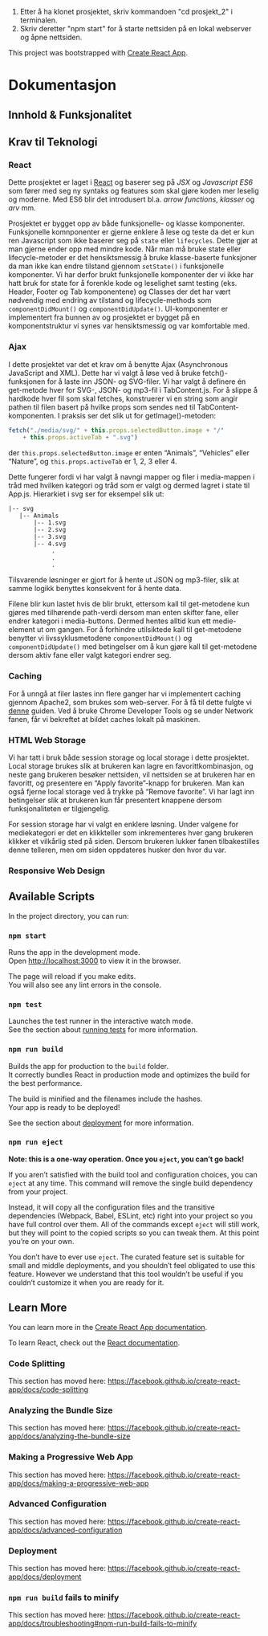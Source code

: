 1. Etter å ha klonet prosjektet, skriv kommandoen "cd prosjekt_2" i terminalen. 
2. Skriv deretter "npm start" for å starte nettsiden på en lokal webserver og åpne nettsiden.

This project was bootstrapped with [Create React App](https://github.com/facebook/create-react-app).

# Dokumentasjon

## Innhold & Funksjonalitet


## Krav til Teknologi

### React

Dette prosjektet er laget i [React](https://reactjs.org/) og baserer seg på _JSX_ og _Javascript ES6_ som fører med seg ny syntaks og features som skal gjøre koden mer leselig og moderne. Med ES6 blir det introdusert bl.a. _arrow functions_, _klasser_ og _arv_ mm. 

Prosjektet er bygget opp av både funksjonelle- og klasse komponenter. Funksjonelle komnponenter er gjerne enklere å lese og teste da det er kun ren Javascript som ikke baserer seg på `state` eller `lifecycles`. Dette gjør at man gjerne ender opp med mindre kode. 
Når man må bruke state eller lifecycle-metoder er det hensiktsmessig å bruke klasse-baserte funksjoner da man ikke kan endre tilstand gjennom `setState()` i funksjonelle komponenter. Vi har derfor brukt funksjonelle komponenter der vi ikke har hatt bruk for state for å forenkle kode og leselighet samt testing (eks. Header, Footer og Tab komponentene) og Classes der det har vært nødvendig med endring av tilstand og lifecycle-methods som `componentDidMount()` og `componentDidUpdate()`. 
UI-komponenter er implementert fra bunnen av og prosjektet er bygget på en komponentstruktur vi synes var hensiktsmessig og var komfortable med. 

### Ajax

I dette prosjektet var det et krav om å benytte Ajax (Asynchronous JavaScript and XML). Dette har vi valgt å løse ved å bruke fetch()-funksjonen for å laste inn JSON- og SVG-filer. 
Vi har valgt å definere én get-metode hver for SVG-, JSON- og mp3-fil i TabContent.js. For å slippe å hardkode hver fil som skal fetches, konstruerer vi en string som angir pathen til filen basert på hvilke props som sendes ned til TabContent-komponenten. 
I praksis ser det slik ut for getImage()-metoden:

```javascript	 
fetch("./media/svg/" + this.props.selectedButton.image + "/"
 	+ this.props.activeTab + ".svg")
 ```

der `this.props.selectedButton.image` er enten “Animals”, “Vehicles” eller “Nature”, og `this.props.activeTab` er 1, 2, 3 eller 4.

Dette fungerer fordi vi har valgt å navngi mapper og filer i media-mappen i tråd med hvilken kategori og tråd som er valgt og dermed lagret i state til App.js.
Hierarkiet i svg ser for eksempel slik ut:

```
|-- svg
   |-- Animals
       |-- 1.svg
	   |-- 2.svg
	   |-- 3.svg
	   |-- 4.svg
	        .
	        .
	        .
```

Tilsvarende løsninger er gjort for å hente ut JSON og mp3-filer, slik at samme logikk benyttes konsekvent for å hente data. 

Filene blir kun lastet hvis de blir brukt, ettersom kall til get-metodene kun gjøres med tilhørende path-verdi dersom man enten skifter fane, eller endrer kategori i media-buttons. 
Dermed hentes alltid kun ett medie-element ut om gangen. For å forhindre utilsiktede kall til get-metodene benytter vi livssyklusmetodene `componentDidMount()` og `componentDidUpdate()` med betingelser om å kun gjøre kall til get-metodene dersom aktiv fane eller valgt kategori endrer seg. 


### Caching
For å unngå at filer lastes inn flere ganger har vi implementert caching gjennom Apache2, som brukes som web-server. 
For å få til dette fulgte vi [denne](https://www.digitalocean.com/community/tutorials/how-to-configure-apache-content-caching-on-ubuntu-14-04) guiden. Ved å bruke Chrome Developer Tools og se under Network fanen, får vi bekreftet at bildet caches lokalt på maskinen. 

### HTML Web Storage
Vi har tatt i bruk både session storage og local storage i dette prosjektet. Local storage brukes slik at brukeren kan lagre en favorittkombinasjon, og neste gang brukeren besøker nettsiden, vil nettsiden se at brukeren har en favoritt, og presentere en “Apply favorite”-knapp for brukeren.
Man kan også fjerne local storage ved å trykke på “Remove favorite”. Vi har lagt inn betingelser slik at brukeren kun får presentert knappene dersom funksjonaliteten er tilgjengelig. 

For session storage har vi valgt en enklere løsning. Under valgene for mediekategori er det en klikkteller som inkrementeres hver gang brukeren klikker et vilkårlig sted på siden.
Dersom brukeren lukker fanen tilbakestilles denne telleren, men om siden oppdateres husker den hvor du var.

### Responsive Web Design









## Available Scripts

In the project directory, you can run:

### `npm start`

Runs the app in the development mode.<br>
Open [http://localhost:3000](http://localhost:3000) to view it in the browser.

The page will reload if you make edits.<br>
You will also see any lint errors in the console.

### `npm test`

Launches the test runner in the interactive watch mode.<br>
See the section about [running tests](https://facebook.github.io/create-react-app/docs/running-tests) for more information.

### `npm run build`

Builds the app for production to the `build` folder.<br>
It correctly bundles React in production mode and optimizes the build for the best performance.

The build is minified and the filenames include the hashes.<br>
Your app is ready to be deployed!

See the section about [deployment](https://facebook.github.io/create-react-app/docs/deployment) for more information.

### `npm run eject`

**Note: this is a one-way operation. Once you `eject`, you can’t go back!**

If you aren’t satisfied with the build tool and configuration choices, you can `eject` at any time. This command will remove the single build dependency from your project.

Instead, it will copy all the configuration files and the transitive dependencies (Webpack, Babel, ESLint, etc) right into your project so you have full control over them. All of the commands except `eject` will still work, but they will point to the copied scripts so you can tweak them. At this point you’re on your own.

You don’t have to ever use `eject`. The curated feature set is suitable for small and middle deployments, and you shouldn’t feel obligated to use this feature. However we understand that this tool wouldn’t be useful if you couldn’t customize it when you are ready for it.

## Learn More

You can learn more in the [Create React App documentation](https://facebook.github.io/create-react-app/docs/getting-started).

To learn React, check out the [React documentation](https://reactjs.org/).

### Code Splitting

This section has moved here: https://facebook.github.io/create-react-app/docs/code-splitting

### Analyzing the Bundle Size

This section has moved here: https://facebook.github.io/create-react-app/docs/analyzing-the-bundle-size

### Making a Progressive Web App

This section has moved here: https://facebook.github.io/create-react-app/docs/making-a-progressive-web-app

### Advanced Configuration

This section has moved here: https://facebook.github.io/create-react-app/docs/advanced-configuration

### Deployment

This section has moved here: https://facebook.github.io/create-react-app/docs/deployment

### `npm run build` fails to minify

This section has moved here: https://facebook.github.io/create-react-app/docs/troubleshooting#npm-run-build-fails-to-minify
